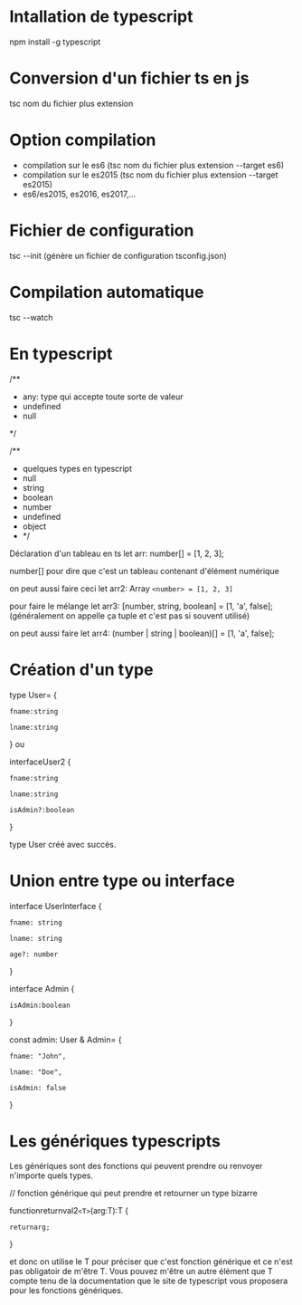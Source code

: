 # Intallation de typescript

npm install -g typescript

# Conversion d'un fichier ts en js

tsc nom du fichier plus extension

# Option compilation

- compilation sur le es6 (tsc nom du fichier plus extension --target es6)
- compilation sur le es2015 (tsc nom du fichier plus extension --target es2015)
- es6/es2015, es2016, es2017,...

# Fichier de configuration

tsc --init (génère un fichier de configuration tsconfig.json)


# Compilation automatique

tsc --watch


# En typescript

/**

* any: type qui accepte toute sorte de valeur
* undefined
* null

 */


/**

* quelques types en typescript
* null
* string
* boolean
* number
* undefined
* object
* */

Déclaration d'un tableau en ts
let arr: number[] = [1, 2, 3];

number[] pour dire que c'est un tableau contenant d'élément numérique

on peut aussi faire ceci let arr2: Array `<number> = [1, 2, 3]`

pour faire le mélange let arr3: [number, string, boolean] = [1, 'a', false]; (généralement on appelle ça tuple et c'est pas si souvent utilisé)

on peut aussi faire let arr4: (number | string | boolean)[] = [1, 'a', false];

# Création d'un type

type User= {

    fname:string

    lname:string

} ou

interfaceUser2 {

    fname:string

    lname:string

    isAdmin?:boolean

}

type User créé avec succès.


# Union entre type ou interface


interface UserInterface {

    fname: string

    lname: string

    age?: number

}

interface Admin {

    isAdmin:boolean

}

const admin: User & Admin= {

    fname: "John",

    lname: "Doe",

    isAdmin: false

}


# Les génériques typescripts

Les génériques sont des fonctions qui peuvent prendre ou renvoyer n'importe quels types.

// fonction générique qui peut prendre et retourner un type bizarre

functionreturnval2`<T>`(arg:T):T {

    returnarg;

}

et donc on utilise le T pour préciser que c'est fonction générique et ce n'est pas obligatoir de m'être T. Vous pouvez m'être un autre élément que T compte tenu de la documentation que le site de typescript vous proposera pour les fonctions génériques.

